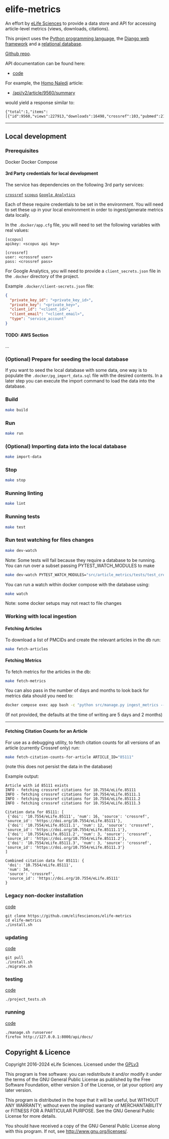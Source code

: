 # elife-metrics

An effort by [eLife Sciences](http://elifesciences.org) to provide a data store
and API for accessing article-level metrics (views, downloads, citations).

This project uses the [Python programming language](https://www.python.org/),
the [Django web framework](https://www.djangoproject.com/) and a
[relational database](https://en.wikipedia.org/wiki/Relational_database_management_system).

[Github repo](https://github.com/elifesciences/elife-metrics/).

API documentation can be found here:

* [code](https://github.com/elifesciences/elife-metrics/blob/master/src/metrics/api_v2_urls.py)

For example, the [Homo Naledi](https://dx.doi.org/10.7554/eLife.09560) article:

* [/api/v2/article/9560/summary](/api/v2/article/9560/summary)

would yield a response similar to:

    {"total":1,"items":[{"id":9560,"views":227913,"downloads":16498,"crossref":103,"pubmed":21,"scopus":52}]}

------------

## Local development

### Prerequisites

Docker
Docker Compose

#### 3rd Party credentials for local development

The service has dependencies on the following 3rd party services:

[`crossref`](https://www.crossref.org)
[`scopus`](https://www.scopus.com/home.uri)
[`Google Analytics`](https://developers.google.com/analytics/devguides/collection/ga4)

Each of these require credentials to be set in the environment. You will need to set these up in your local environment
in order to ingest/generate metrics data locally.

In the `.docker/app.cfg` file, you will need to set the following variables with real values:

```
[scopus]
apikey: <scopus api key>

[crossref]
user: <crossref user>
pass: <crossref pass>
```
For Google Analytics, you will need to provide a `client_secrets.json` file in the `.docker` directory of the project.

Example `.docker/client-secrets.json` file:
```json
{
  "private_key_id": "<private_key_id>",
  "private_key": "<private_key>",
  "client_id": "<client_id>",
  "client_email": "<client_email>",
  "type": "service_account"
}
```

#### TODO: AWS Section
...

### (Optional) Prepare for seeding the local database
If you want to seed the local database with some data, one way is to populate the `.docker/pg_import_data.sql` file with the
 desired contents. In a later step you can execute the import command to load the data into the database.

### Build
```bash
make build
```

### Run
```bash
make run
```

### (Optional) Importing data into the local database
```bash
make import-data
```

### Stop
```bash
make stop
````

### Running linting
```bash
make lint
```

### Running tests
```bash
make test
```

### Run test watching for files changes

```bash
make dev-watch
```

Note: Some tests will fail because they require a database to be running. You can run over a subset passing PYTEST_WATCH_MODULES to make

```bash
make dev-watch PYTEST_WATCH_MODULES="src/article_metrics/tests/test_crossref_citations.py"
```

You can run a watch within docker compose with the database using:

```bash
make watch
```

Note: some docker setups may not react to file changes

### Working with local ingestion

#### Fetching Articles
To download a list of PMCIDs and create the relevant articles in the db run:

```bash
make fetch-articles
```

#### Fetching Metrics
To fetch metrics for the articles in the db:

```bash
make fetch-metrics
```

You can also pass in the number of days and months to look back for metrics data should you need to:

```bash
docker compose exec app bash -c "python src/manage.py ingest_metrics --days 999 --months 999"
```

(If not provided, the defaults at the time of writing are 5 days and 2 months)

------------

#### Fetching Citation Counts for an Article
For use as a debugging utility, to fetch citation counts for all versions of an article (currently Crossref only) run:

```bash
make fetch-citation-counts-for-article ARTICLE_ID="85111"
```
(note this does not persist the data in the database)

Example output:
```
Article with id 85111 exists
INFO - fetching crossref citations for 10.7554/eLife.85111
INFO - fetching crossref citations for 10.7554/eLife.85111.1
INFO - fetching crossref citations for 10.7554/eLife.85111.2
INFO - fetching crossref citations for 10.7554/eLife.85111.3

Citation data for 85111: [
 {'doi': '10.7554/eLife.85111', 'num': 16, 'source': 'crossref', 'source_id': 'https://doi.org/10.7554/eLife.85111'}, 
 {'doi': '10.7554/eLife.85111.1', 'num': 12, 'source': 'crossref', 'source_id': 'https://doi.org/10.7554/eLife.85111.1'}, 
 {'doi': '10.7554/eLife.85111.2', 'num': 3, 'source': 'crossref', 'source_id': 'https://doi.org/10.7554/eLife.85111.2'}, 
 {'doi': '10.7554/eLife.85111.3', 'num': 3, 'source': 'crossref', 'source_id': 'https://doi.org/10.7554/eLife.85111.3'}
]

Combined citation data for 85111: {
 'doi': '10.7554/eLife.85111', 
 'num': 34, 
 'source': 'crossref', 
 'source_id': 'https://doi.org/10.7554/eLife.85111'
}
```

### Legacy non-docker installation

[code](https://github.com/elifesciences/elife-metrics/blob/master/install.sh)

    git clone https://github.com/elifesciences/elife-metrics
    cd elife-metrics
    ./install.sh

### updating

[code](https://github.com/elifesciences/elife-metrics/blob/master/install.sh)

    git pull
    ./install.sh
    ./migrate.sh

### testing

[code](https://github.com/elifesciences/elife-metrics/blob/master/src/metrics/tests/)

    ./project_tests.sh

### running

[code](https://github.com/elifesciences/elife-metrics/blob/master/manage.sh)

    ./manage.sh runserver
    firefox http://127.0.0.1:8000/api/docs/


## Copyright & Licence

Copyright 2016-2024 eLife Sciences. Licensed under the [GPLv3](LICENCE.txt)

This program is free software: you can redistribute it and/or modify
it under the terms of the GNU General Public License as published by
the Free Software Foundation, either version 3 of the License, or
(at your option) any later version.

This program is distributed in the hope that it will be useful,
but WITHOUT ANY WARRANTY; without even the implied warranty of
MERCHANTABILITY or FITNESS FOR A PARTICULAR PURPOSE.  See the
GNU General Public License for more details.

You should have received a copy of the GNU General Public License
along with this program.  If not, see <http://www.gnu.org/licenses/>.
